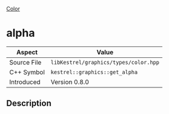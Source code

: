 [Color](index.md)
# alpha
| Aspect | Value |
| --- | --- |
| Source File | `libKestrel/graphics/types/color.hpp` |
| C++ Symbol | `kestrel::graphics::get_alpha` |
| Introduced | Version 0.8.0 |
## Description
